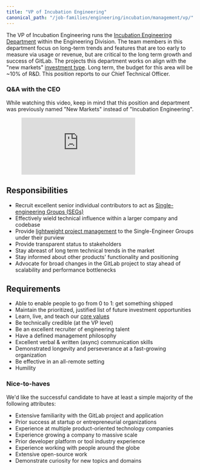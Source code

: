 ```yaml
---
title: "VP of Incubation Engineering"
canonical_path: "/job-families/engineering/incubation/management/vp/"
---
```


The VP of Incubation Engineering runs the [Incubation Engineering Department](https://about.gitlab.com/handbook/engineering/incubation/) within the Engineering Division. The team members in this department focus on long-term trends and features that are too early to measure via usage or revenue, but are critical to the long term growth and success of GitLab. The projects this department works on align with the "new markets" [investment type](https://internal-handbook.gitlab.io/handbook/product/investment/). Long term, the budget for this area will be ~10% of R&D. This position reports to our Chief Technical Officer.

### Q&A with the CEO

While watching this video, keep in mind that this position and department was previously named "New Markets" instead of "Incubation Engineering".

<figure class="video_container">
  <iframe src="https://www.youtube.com/embed/VOpKIKiY-KI" frameborder="0" allowfullscreen="true"> </iframe>
</figure>

## Responsibilities

- Recruit excellent senior individual contributors to act as [Single-engineering Groups (SEGs)](https://about.gitlab.com/company/team/structure/#single-engineer-groups)
- Effectively wield technical influence within a larger company and codebase
- Provide [lightweight project management](https://about.gitlab.com/handbook/engineering/demos/) to the Single-Engineer Groups under their purview
- Provide transparent status to stakeholders
- Stay abreast of long term technical trends in the market
- Stay informed about other products' functionality and positioning
- Advocate for broad changes in the GitLab project to stay ahead of scalability and performance bottlenecks

## Requirements

- Able to enable people to go from 0 to 1: get something shipped
- Maintain the prioritized, justified list of future investment opportunities
- Learn, live, and teach our [core values](https://about.gitlab.com/handbook/values/#credit)
- Be technically credible (at the VP level)
- Be an excellent recruiter of engineering talent
- Have a defined management philosophy
- Excellent verbal & written (async) communication skills
- Demonstrated longevity and perseverance at a fast-growing organization
- Be effective in an all-remote setting
- Humility

### Nice-to-haves

We'd like the successful candidate to have at least a simple majority of the following attributes:

- Extensive familiarity with the GitLab project and application
- Prior success at startup or entrepreneurial organizations
- Experience at multiple product-oriented technology companies
- Experience growing a company to massive scale
- Prior developer platform or tool industry experience
- Experience working with people around the globe
- Extensive open-source work
- Demonstrate curiosity for new topics and domains
